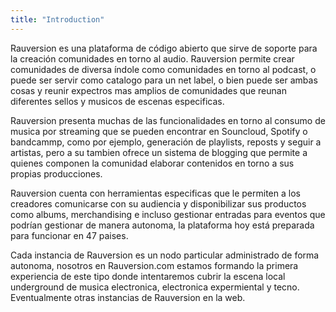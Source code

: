 ```yaml
---
title: "Introduction"
---
```


Rauversion es una plataforma de código abierto que sirve de soporte para la creación comunidades en torno al audio.
Rauversion permite crear comunidades de diversa índole como comunidades en torno al podcast, o puede ser servir como catalogo para un net label, o bien puede ser ambas cosas y reunir expectros mas amplios de comunidades que reunan diferentes sellos y musicos de escenas especificas.

Rauversion presenta muchas de las funcionalidades en torno al consumo de musica por streaming que se pueden encontrar en Souncloud, Spotify o bandcammp, como por ejemplo, generación de playlists, reposts y seguir a artistas, pero a su tambien ofrece un sistema de blogging que permite a quienes componen la comunidad elaborar contenidos en torno a sus propias producciones.

Rauversion cuenta con herramientas especificas que le permiten a los creadores comunicarse con su audiencia y disponibilizar sus productos como albums, merchandising e incluso gestionar entradas para eventos que podrían gestionar de manera autonoma, la plataforma hoy está preparada para funcionar en 47 paises.

Cada instancia de Rauversion es un nodo particular administrado de forma autonoma, nosotros en Rauversion.com estamos formando la primera experiencia de este tipo donde intentaremos cubrir la escena local underground de musica electronica, electronica expermiental y tecno. Eventualmente otras instancias de Rauversion en la web.
